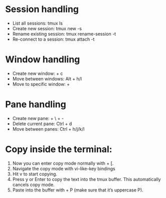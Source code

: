 # Session handling
- List all sessions: tmux ls
- Create new session: tmux new -s <session name>
- Rename existing session: tmux rename-session -t <current name> <new name>
- Re-connect to a session: tmux attach -t <session name>

# Window handling
- Create new window: <prefix> + c
- Move between windows: Alt + h/l
- Move to specific window: <prefix> + <window number>

# Pane handling
- Create new pane: 
    <prefix> + \ 
    <prefix> + -
- Delete current pane: Ctrl + d
- Move between panes: Ctrl + h/j/k/l

# Copy inside the terminal:
1. Now you can enter copy mode normally with <prefix> + [.
2. Navigate the copy mode with vi-like-key bindings
3. Hit v to start copying.
4. Press y or Enter to copy the text into the tmux buffer. This automatically cancels copy mode.
5. Paste into the buffer with <prefix> + P (make sure that it’s uppercase P).

